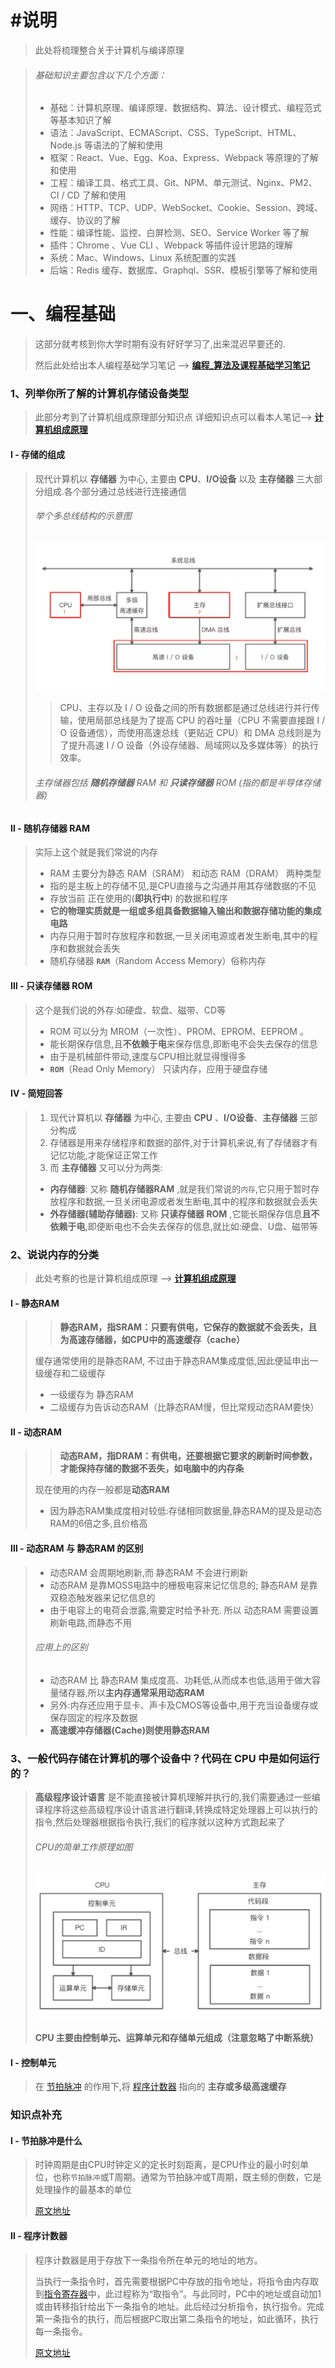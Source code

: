# #说明

>此处将梳理整合关于计算机与编译原理

>###### 基础知识主要包含以下几个方面：
>
>- 基础：计算机原理、编译原理、数据结构、算法、设计模式、编程范式等基本知识了解
>- 语法：JavaScript、ECMAScript、CSS、TypeScript、HTML、Node.js 等语法的了解和使用
>- 框架：React、Vue、Egg、Koa、Express、Webpack 等原理的了解和使用
>- 工程：编译工具、格式工具、Git、NPM、单元测试、Nginx、PM2、CI / CD 了解和使用
>- 网络：HTTP、TCP、UDP、WebSocket、Cookie、Session、跨域、缓存、协议的了解
>- 性能：编译性能、监控、白屏检测、SEO、Service Worker 等了解
>- 插件：Chrome 、Vue CLI 、Webpack 等插件设计思路的理解
>- 系统：Mac、Windows、Linux 系统配置的实践
>- 后端：Redis 缓存、数据库、Graphql、SSR、模板引擎等了解和使用

# 一、编程基础

> 这部分就考核到你大学时期有没有好好学习了,出来混迟早要还的.
>
> 然后此处给出本人编程基础学习笔记 --> **[编程_算法及课程基础学习笔记](https://gitee.com/hongjilin/hongs-study-notes/tree/master/编程_算法及课程基础学习笔记)**

### 1、列举你所了解的计算机存储设备类型

> 此部分考到了计算机组成原理部分知识点 详细知识点可以看本人笔记-->  **[计算机组成原理](https://gitee.com/hongjilin/hongs-study-notes/tree/master/编程_算法及课程基础学习笔记/计算机组成原理)** 

#### Ⅰ - 存储的组成

>现代计算机以 **存储器** 为中心, 主要由 **CPU**、**I/O设备** 以及 **主存储器** 三大部分组成.各个部分通过总线进行连接通信
>
>###### 举个多总线结构的示意图
>
>![image-20211009171842542](编程基础专项练习中的图片/image-20211009171842542.png) 
>
>> CPU、主存以及 I / O 设备之间的所有数据都是通过总线进行并行传输，使用局部总线是为了提高 CPU 的吞吐量（CPU 不需要直接跟 I / O 设备通信），而使用高速总线（更贴近 CPU）和 DMA 总线则是为了提升高速 I / O 设备（外设存储器、局域网以及多媒体等）的执行效率。
>
>###### 主存储器包括 **随机存储器** RAM 和 **只读存储器** ROM (指的都是半导体存储器)

#### Ⅱ - **随机存储器** RAM

>实际上这个就是我们常说的内存
>
>* RAM 主要分为静态 RAM（SRAM） 和动态 RAM（DRAM） 两种类型
>* 指的是主板上的存储不见,是CPU直接与之沟通并用其存储数据的不见
>* 存放当前 正在使用的(**即执行中**) 的数据和程序
>* **它的物理实质就是一组或多组具备数据输入输出和数据存储功能的集成电路**
>* 内存只用于暂时存放程序和数据,一旦关闭电源或者发生断电,其中的程序和数据就会丢失
>* 随机存储器  **`RAM`**（Random Access Memory）俗称内存 

#### Ⅲ - **只读存储器** ROM

>这个是我们说的外存:如硬盘、软盘、磁带、CD等
>
>* ROM 可以分为 MROM（一次性）、PROM、EPROM、EEPROM 。
>* 能长期保存信息,且**不依赖于电**来保存信息,即断电不会失去保存的信息
>* 由于是机械部件带动,速度与CPU相比就显得慢得多
>* **`ROM`**（Read Only Memory） 只读内存，应用于硬盘存储

#### Ⅳ  - 简短回答

>1. 现代计算机以 **存储器** 为中心, 主要由 **CPU** 、**I/O设备**、**主存储器** 三部分构成
>2. 存储器是用来存储程序和数据的部件,对于计算机来说,有了存储器才有记忆功能,才能保证正常工作
>3. 而 **主存储器** 又可以分为两类:
>   - **内存储器**: 又称 **随机存储器RAM** ,就是我们常说的`内存`,它只用于暂时存放程序和数据,一旦关闭电源或者发生断电,其中的程序和数据就会丢失
>   - **外存储器(辅助存储器)**: 又称 **只读存储器 ROM** ,它能长期保存信息**且不依赖于电**,即便断电也不会失去保存的信息,就比如:硬盘、U盘、磁带等

### 2、说说内存的分类

> 此处考察的也是计算机组成原理  -->   **[计算机组成原理](https://gitee.com/hongjilin/hongs-study-notes/tree/master/编程_算法及课程基础学习笔记/计算机组成原理)** 

#### Ⅰ - 静态RAM

>> **静态RAM，指SRAM：只要有供电，它保存的数据就不会丢失，且为高速存储器，如CPU中的高速缓存（cache）**
>
>缓存通常使用的是静态RAM, 不过由于静态RAM集成度低,因此便延申出一级缓存和二级缓存
>
>- 一级缓存为 静态RAM
>- 二级缓存为告诉动态RAM（比静态RAM慢，但比常规动态RAM要快）

#### Ⅱ - 动态RAM

>>**动态RAM，指DRAM：有供电，还要根据它要求的刷新时间参数，才能保持存储的数据不丢失，如电脑中的内存条**
>
>现在使用的内存一般都是**动态RAM** 
>
>- 因为静态RAM集成度相对较低:存储相同数据量,静态RAM的提及是动态RAM的6倍之多,且价格高

#### Ⅲ  -  动态RAM 与 静态RAM 的区别

> * 动态RAM 会周期地刷新,而 静态RAM 不会进行刷新
> * 动态RAM 是靠MOSS电路中的栅极电容来记忆信息的; 静态RAM 是靠双稳态触发器来记忆信息的
> * 由于电容上的电荷会泄露,需要定时给予补充. 所以 动态RAM 需要设置刷新电路,而静态不用
>
> ###### 应用上的区别
>
> * 动态RAM 比 静态RAM 集成度高、功耗低,从而成本也低,适用于做大容量储存器,所以**主内存通常采用动态RAM**
> * 另外:内存还应用于显卡、声卡及CMOS等设备中,用于充当设备缓存或保存固定的程序及数据
> * **高速缓冲存储器(Cache)则使用静态RAM** 





### 3、**一般代码存储在计算机的哪个设备中？代码在 CPU 中是如何运行的？**

>**高级程序设计语言** 是不能直接被计算机理解并执行的,我们需要通过一些编译程序将这些高级程序设计语言进行翻译,转换成特定处理器上可以执行的指令,然后处理器根据指令执行,我们的程序就以这种方式跑起来了
>
>###### CPU的简单工作原理如图
>
>![image-20211009180308915](编程基础专项练习中的图片/image-20211009180308915.png)
>
>**CPU 主要由控制单元、运算单元和存储单元组成（注意忽略了中断系统）** 

#### Ⅰ - 控制单元

>在 [节拍脉冲](https://www.zhihu.com/question/20392042) 的作用下,将 [程序计数器](https://baike.baidu.com/item/%E7%A8%8B%E5%BA%8F%E8%AE%A1%E6%95%B0%E5%99%A8/3219536) 指向的 **主存或多级高速缓存**
>
>











###  知识点补充

#### Ⅰ - 节拍脉冲是什么

>时钟周期是由CPU时钟定义的定长时刻距离，是CPU作业的最小时刻单位，也称`节拍脉冲`或T周期。通常为节拍脉冲或T周期，既主频的倒数，它是处理操作的最基本的单位
>
>[原文地址](https://www.zhihu.com/question/20392042)

#### Ⅱ - 程序计数器

>程序计数器是用于存放下一条指令所在单元的地址的地方。 
>
>当执行一条指令时，首先需要根据PC中存放的指令地址，将指令由内存取到[指令寄存器](https://baike.baidu.com/item/指令寄存器/3219483)中，此过程称为“取指令”。与此同时，PC中的地址或自动加1或由转移指针给出下一条指令的地址。此后经过分析指令，执行指令。完成第一条指令的执行，而后根据PC取出第二条指令的地址，如此循环，执行每一条指令。
>
>[原文地址](https://baike.baidu.com/item/%E7%A8%8B%E5%BA%8F%E8%AE%A1%E6%95%B0%E5%99%A8/3219536)
